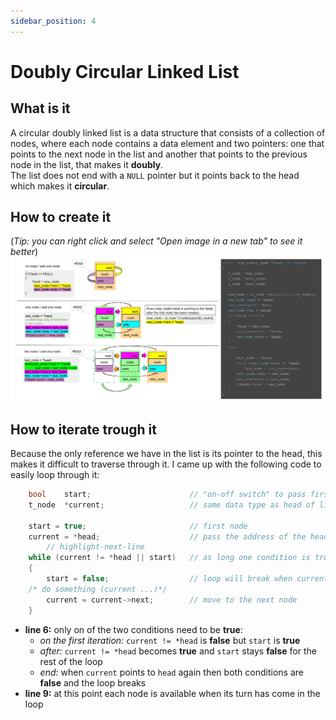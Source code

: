 ```yaml
---
sidebar_position: 4
---
```


# Doubly Circular Linked List

## What is it

A circular doubly linked list is a data structure that consists of a collection of nodes, where each node contains a data element and two pointers: one that points to the next node in the list and another that points to the previous node in the list, that makes it **doubly**.  
The list does not end with a `NULL` pointer but it points back to the head which makes it **circular**.

## How to create it

(_Tip: you can right click and select "Open image in a new tab" to see it better_)
![diagram how to create](./img/linked_list_circled_double.svg)

## How to iterate trough it

Because the only reference we have in the list is its pointer to the head, this makes it difficult to traverse through it. I came up with the following code to easily loop through it:

```c showLineNumbers
	bool	start;                      // "on-off switch" to pass first iteration
	t_node	*current;                   // same data type as head of list

	start = true;                       // first node
	current = *head;                    // pass the address of the head of the list
    	// highlight-next-line
	while (current != *head || start)   // as long one condition is true
	{
		start = false;                  // loop will break when current is pointing to head again
    /* do something (current ...)*/
		current = current->next;        // move to the next node
	}
```

- **line 6:** only on of the two conditions need to be **true**:
  - _on the first iteration:_ `current != *head` is **false** but `start` is **true**
  - _after:_ `current != *head` becomes **true** and `start` stays **false** for the rest of the loop
  - _end:_ when `current` points to `head` again then both conditions are **false** and the loop breaks
- **line 9:** at this point each node is available when its turn has come in the loop
